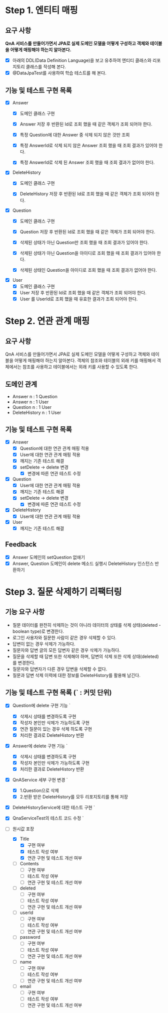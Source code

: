 # Step 1. 엔티티 매핑
## 요구 사항
**QnA 서비스를 만들어가면서 JPA로 실제 도메인 모델을 어떻게 구성하고 객체와 테이블을 어떻게 매핑해야 하는지 알아본다.**

- [x] 아래의 DDL(Data Definition Language)을 보고 유추하여 엔티티 클래스와 리포지토리 클래스를 작성해 본다.
- [x] @DataJpaTest를 사용하여 학습 테스트를 해 본다.

## 기능 및 테스트 구현 목록
- [x] Answer
  - [x] 도메인 클래스 구현
  - [x] Answer 저장 후 반환된 Id로 조회 했을 때 같은 객체가 조회 되어야 한다.
  - [x] 특정 Question에 대한 Answer 중 삭제 되지 않은 것만 조회
  - [x] 특정 AnswerId로 삭제 되지 않은 Answer 조회 했을 때 조회 결과가 있어야 한다.
  - [x] 특정 AnswerId로 삭제 된 Answer 조회 했을 때 조회 결과가 없어야 한다.
  

- [x] DeleteHistory
  - [x] 도메인 클래스 구현
  - [x] DeleteHistory 저장 후 반환된 Id로 조회 했을 때 같은 객체가 조회 되어야 한다.

  
- [x] Question
  - [x] 도메인 클래스 구현
  - [x] Question 저장 후 반환된 Id로 조회 했을 때 같은 객체가 조회 되어야 한다.
  - [x] 삭제된 상태가 아닌 Question만 조회 했을 때 조회 결과가 있어야 한다.
  - [x] 삭제된 상태가 아닌 Question을 아이디로 조회 했을 때 조회 결과가 있어야 한다.
  - [x] 삭제된 상태인 Question을 아이디로 조회 했을 때 조회 결과가 없어야 한다.

  
- [x] User
  - [x] 도메인 클래스 구현
  - [x] User 저장 후 반환된 Id로 조회 했을 때 같은 객체가 조회 되어야 한다.
  - [x] User 를 UserId로 조회 했을 때 유효한 결과가 조회 되어야 한다.
  
# Step 2. 연관 관계 매핑
## 요구 사항
QnA 서비스를 만들어가면서 JPA로 실제 도메인 모델을 어떻게 구성하고 객체와 테이블을 어떻게 매핑해야 하는지 알아본다.
객체의 참조와 테이블의 외래 키를 매핑해서 객체에서는 참조를 사용하고 테이블에서는 외래 키를 사용할 수 있도록 한다.

## 도메인 관계
- Answer n : 1 Question
- Answer n : 1 User
- Question n : 1 User
- DeleteHistory n : 1 User

## 기능 및 테스트 구현 목록
- [x] Answer
  - [x] Question에 대한 연관 관계 매핑 적용
  - [x] User에 대한 연관 관계 매핑 적용
  - [x] 깨지는 기존 테스트 해결
  - [X] setDelete -> delete 변경
    - [x] 변경에 따른 연관 테스트 수정

- [x] Question
  - [x] User에 대한 연관 관계 매핑 적용
  - [x] 깨지는 기존 테스트 해결
  - [x] setDelete -> delete 변경
    - [x] 변경에 따른 연관 테스트 수정

- [x] DeleteHistory
  - [x] User에 대한 연관 관계 매핑 적용

- [x] User
  - [x] 깨지는 기존 테스트 해결
  
## Feedback 
- [x] Answer 도메인의 setQuestion 없애기
- [x] Answer, Question 도메인이 delete 메소드 실행시 DeleteHistory 인스턴스 반환하기

# Step 3. 질문 삭제하기 리팩터링
## 기능 요구 사항
- 질문 데이터를 완전히 삭제하는 것이 아니라 데이터의 상태를 삭제 상태(deleted - boolean type)로 변경한다.
- 로그인 사용자와 질문한 사람이 같은 경우 삭제할 수 있다.
- 답변이 없는 경우 삭제가 가능하다.
- 질문자와 답변 글의 모든 답변자 같은 경우 삭제가 가능하다.
- 질문을 삭제할 때 답변 또한 삭제해야 하며, 답변의 삭제 또한 삭제 상태(deleted)를 변경한다.
- 질문자와 답변자가 다른 경우 답변을 삭제할 수 없다.
- 질문과 답변 삭제 이력에 대한 정보를 DeleteHistory를 활용해 남긴다.

## 기능 및 테스트 구현 목록 (` : 커밋 단위)
- [x] Question에 delete 구현 기능 `
  - [x] 삭제시 상태를 변경하도록 구현
  - [x] 작성자 본인만 삭제가 가능하도록 구현
  - [x] 연관 질문이 있는 경우 삭제 하도록 구현 
  - [x] 처리한 결과로 DeleteHistory 반환

- [x] Answer에 delete 구현 기능 `
  - [x] 삭제시 상태를 변경하도록 구현
  - [x] 작성자 본인만 삭제가 가능하도록 구현
  - [x] 처리한 결과로 DeleteHistory 반환

- [x] QnAService 세부 구현 변경 `
  - [x] 1.Question으로 삭제
  - [x] 2.반환 받은 DeleteHistory를 모두 리포지토리를 통해 저장

- [x] DeleteHistoryService에 대한 테스트 구현 `
- [x] QnaServiceTest의 테스트 코드 수정 `

- [ ] 원시값 포장
  - [x] Title
    - [x] 구현 여부
    - [x] 테스트 작성 여부
    - [x] 연관 구현 및 테스트 개선 여부
    
  - [ ] Contents
    - [ ] 구현 여부
    - [ ] 테스트 작성 여부
    - [ ] 연관 구현 및 테스트 개선 여부

  - [ ] deleted
    - [ ] 구현 여부
    - [ ] 테스트 작성 여부
    - [ ] 연관 구현 및 테스트 개선 여부

  - [ ] userId
    - [ ] 구현 여부
    - [ ] 테스트 작성 여부
    - [ ] 연관 구현 및 테스트 개선 여부

  - [ ] password
    - [ ] 구현 여부
    - [ ] 테스트 작성 여부
    - [ ] 연관 구현 및 테스트 개선 여부

  - [ ] name
    - [ ] 구현 여부
    - [ ] 테스트 작성 여부
    - [ ] 연관 구현 및 테스트 개선 여부

  - [ ] email
    - [ ] 구현 여부
    - [ ] 테스트 작성 여부
    - [ ] 연관 구현 및 테스트 개선 여부